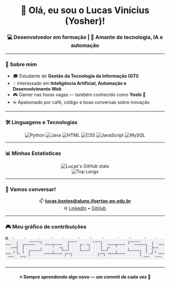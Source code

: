 <!-- 👋 Apresentação -->
<h1 align="center">👋 Olá, eu sou o Lucas Vinícius (Yosher)!</h1>
<h3 align="center">💻 Desenvolvedor em formação | 🚀 Amante de tecnologia, IA e automação</h3>

---

<!-- 🧠 Sobre mim -->
### 🧠 Sobre mim
- 🎓 Estudante de **Gestão da Tecnologia da Informação (GTI)**  
- 💡 Interessado em **Inteligência Artificial, Automação e Desenvolvimento Web**  
- 🎮 Gamer nas horas vagas — também conhecido como **Yoshi** 🦖  
- ☕ Apaixonado por café, código e boas conversas sobre inovação  

---

<!-- 🛠️ Linguagens e Tecnologias -->
### 🛠️ Linguagens e Tecnologias
<div align="center">

![Python](https://img.shields.io/badge/Python-3776AB?style=for-the-badge&logo=python&logoColor=white)
![Java](https://img.shields.io/badge/Java-ED8B00?style=for-the-badge&logo=openjdk&logoColor=white)
![HTML](https://img.shields.io/badge/HTML5-E34F26?style=for-the-badge&logo=html5&logoColor=white)
![CSS](https://img.shields.io/badge/CSS3-1572B6?style=for-the-badge&logo=css3&logoColor=white)
![JavaScript](https://img.shields.io/badge/JavaScript-F7DF1E?style=for-the-badge&logo=javascript&logoColor=black)
![MySQL](https://img.shields.io/badge/MySQL-005C84?style=for-the-badge&logo=mysql&logoColor=white)

</div>

---

<!-- 📊 GitHub Stats -->
### 📊 Minhas Estatísticas
<div align="center">
  
![Lucas's GitHub stats](https://github-readme-stats.vercel.app/api?username=LucasdevBastos&show_icons=true&theme=tokyonight&hide_border=true)  
![Top Langs](https://github-readme-stats.vercel.app/api/top-langs/?username=LucasdevBastos&layout=compact&theme=tokyonight&hide_border=true)

</div>

---

<!-- 💬 Contato -->
### 💬 Vamos conversar!
<div align="center">
  
📫 **lucas.bastos@aluno.ifsertao-pe.edu.br**  
🌐 [LinkedIn](https://www.linkedin.com/in/lucasviniciusbastos) • [GitHub](https://github.com/LucasdevBastos)

</div>

---

<!-- 🎮 Gráfico Pac-Man -->
### 🎮 Meu gráfico de contribuições
<p align="center">
  <picture>
    <source media="(prefers-color-scheme: dark)" srcset="https://raw.githubusercontent.com/LucasdevBastos/LucasdevBastos/output/pacman-contribution-graph-dark.svg">
    <source media="(prefers-color-scheme: light)" srcset="https://raw.githubusercontent.com/LucasdevBastos/LucasdevBastos/output/pacman-contribution-graph.svg">
    <img alt="pacman contribution graph" src="https://raw.githubusercontent.com/LucasdevBastos/LucasdevBastos/output/pacman-contribution-graph.svg">
  </picture>
</p>

---

<h4 align="center">⭐ Sempre aprendendo algo novo — um commit de cada vez 🚀</h4>
